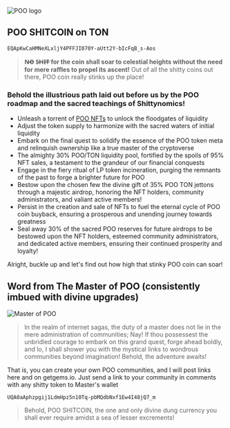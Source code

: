 ![POO logo](https://poomeme.github.io/coin/logo/256.png)

## POO SHITCOIN on TON
```
EQApKwCaHMNeXLxljY4PFFJI070Y-aUtt2Y-bIcFqB_s-Aos
```
> **N̶O̶ S̶H̶I̶T̶ for the coin shall soar to celestial heights without the need for mere raffles to propel its ascent!**
Out of all the shitty coins out there, POO coin really stinks up the place!

### Behold the illustrious path laid out before us by the POO roadmap and the sacred teachings of Shittynomics!
 - Unleash a torrent of [POO NFTs](https://getgems.io/collection/EQAgkh1JcNpbnLSs9GgGLaWW5qKt81oVZbDSte4rPZGNUam5) to unlock the floodgates of liquidity
 - Adjust the token supply to harmonize with the sacred waters of initial liquidity
 - Embark on the final quest to solidify the essence of the POO token meta and relinquish ownership like a true master of the cryptoverse
 - The almighty 30% POO/TON liquidity pool, fortified by the spoils of 95% NFT sales, a testament to the grandeur of our financial conquests
 - Engage in the fiery ritual of LP token incineration, purging the remnants of the past to forge a brighter future for POO
 - Bestow upon the chosen few the divine gift of 35% POO TON jettons through a majestic airdrop, honoring the NFT holders, community administrators, and valiant active members!
 - Persist in the creation and sale of NFTs to fuel the eternal cycle of POO coin buyback, ensuring a prosperous and unending journey towards greatness
 - Seal away 30% of the sacred POO reserves for future airdrops to be bestowed upon the NFT holders, esteemed community administrators, and dedicated active members, ensuring their continued prosperity and loyalty!


Alright, buckle up and let's find out how high that stinky POO coin can soar!

## Word from The Master of POO (consistently imbued with divine upgrades)
![Master of POO](https://poomeme.github.io/coin/logo/master256.png)
> In the realm of internet sagas, the duty of a master does not lie in the mere administration of communities; Nay! If thou possessest the unbridled courage to embark on this grand quest, forge ahead boldly, and lo, I shall shower you with the mystical links to wondrous communities beyond imagination! Behold, the adventure awaits!

That is, you can create your own POO communities, and I will post links here and on getgems.io. Just send a link to your community in comments with any shitty token to Master's wallet
```
UQA0aAphzpgij1LdmHpz5n10Tq-pbMQdbNxf1Ew4I48jQ7_m
```
> Behold, POO SHITCOIN, the one and only divine dung currency you shall ever require amidst a sea of lesser excrements!
